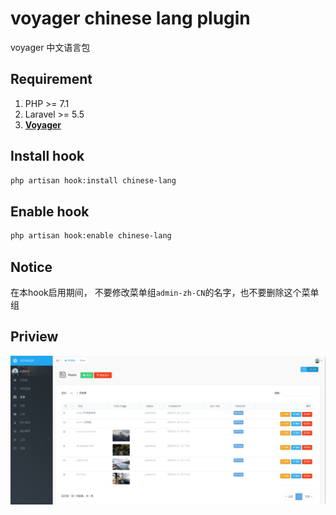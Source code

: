 # voyager chinese lang plugin

voyager 中文语言包

## Requirement

1. PHP >= 7.1
2. Laravel >= 5.5
3. [**Voyager**](https://tu6ge.github.io/voyager-doc-zh-CN/)

## Install hook

```bash
php artisan hook:install chinese-lang
```

## Enable hook

```bash
php artisan hook:enable chinese-lang
```

## Notice

在本hook启用期间，
不要修改菜单组`admin-zh-CN`的名字，也不要删除这个菜单组

## Priview

![](preview.jpg)